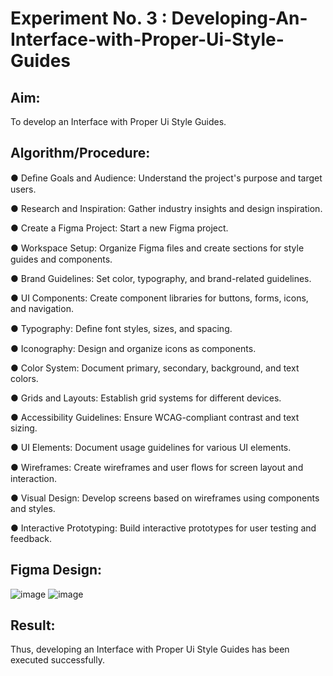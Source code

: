 # Experiment No. 3 : Developing-An-Interface-with-Proper-Ui-Style-Guides

## Aim:
To develop an Interface with Proper Ui Style Guides.

## Algorithm/Procedure:
●	Deﬁne Goals and Audience: Understand the project's purpose and target users.

●	Research and Inspiration: Gather industry insights and design inspiration.

●	Create a Figma Project: Start a new Figma project.

●	Workspace Setup: Organize Figma ﬁles and create sections for style guides and components.

●	Brand Guidelines: Set color, typography, and brand-related guidelines.

●	UI Components: Create component libraries for buttons, forms, icons, and navigation.

●	Typography: Deﬁne font styles, sizes, and spacing.

●	Iconography: Design and organize icons as components.

●	Color System: Document primary, secondary, background, and text colors.

●	Grids and Layouts: Establish grid systems for different devices.

●	Accessibility Guidelines: Ensure WCAG-compliant contrast and text sizing.

●	UI Elements: Document usage guidelines for various UI elements.

●	Wireframes: Create wireframes and user ﬂows for screen layout and interaction.

●	Visual Design: Develop screens based on wireframes using components and styles.

●	Interactive Prototyping: Build interactive prototypes for user testing and feedback.


## Figma Design:
![image](https://github.com/user-attachments/assets/e2094399-944e-4fdd-86c9-6b2541feb631)
![image](https://github.com/user-attachments/assets/ae93177e-baf7-4e4b-a515-3c2951873c35)


## Result: 
Thus, developing an Interface with Proper Ui Style Guides has been                         executed successfully. 
